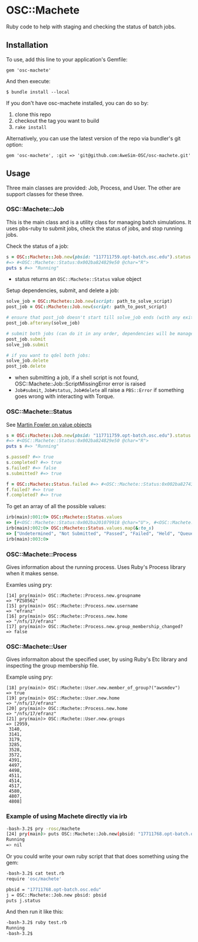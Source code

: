 # OSC::Machete

Ruby code to help with staging and checking the status of batch jobs.


## Installation

To use, add this line to your application's Gemfile:

    gem 'osc-machete'

And then execute:

    $ bundle install --local


If you don't have osc-machete installed, you can do so by:

1. clone this repo
2. checkout the tag you want to build
3. `rake install`

Alternatively, you can use the latest version of the repo via bundler's git option:

    gem 'osc-machete', :git => 'git@github.com:AweSim-OSC/osc-machete.git'

## Usage

Three main classes are provided: Job, Process, and User.
The other are support classes for these three.


### OSC::Machete::Job

This is the main class and is a utility class for managing batch simulations. It
uses pbs-ruby to submit jobs, check the status of jobs, and stop running jobs.


Check the status of a job:

```ruby
s = OSC::Machete::Job.new(pbsid: "117711759.opt-batch.osc.edu").status
#=> #<OSC::Machete::Status:0x002ba824829e50 @char="R">
puts s #=> "Running"
```
* status returns an `OSC::Machete::Status` value object

Setup dependencies, submit, and delete a job:

```ruby
solve_job = OSC::Machete::Job.new(script: path_to_solve_script)
post_job = OSC::Machete::Job.new(script: path_to_post_script)

# ensure that post_job doesn't start till solve_job ends (with any exit status)
post_job.afterany(solve_job)

# submit both jobs (can do it in any order, dependencies will be managed for you)
post_job.submit
solve_job.submit

# if you want to qdel both jobs:
solve_job.delete
post_job.delete
```

* when submitting a job, if a shell script is not found, OSC::Machete::Job::ScriptMissingError error is raised
* `Job#submit`, `Job#status`, `Job#delete` all raise a `PBS::Error` if something
goes wrong with interacting with Torque.

### OSC::Machete::Status

See [Martin Fowler on value objects](http://martinfowler.com/bliki/ValueObject.html)

```ruby
s = OSC::Machete::Job.new(pbsid: "117711759.opt-batch.osc.edu").status
#=> #<OSC::Machete::Status:0x002ba824829e50 @char="R">
puts s #=> "Running"

s.passed? #=> true
s.completed? #=> true
s.failed? #=> false
s.submitted? #=> true

f = OSC::Machete::Status.failed #=> #<OSC::Machete::Status:0x002ba8274334d8 @char="F">
f.failed? #=> true
f.completed? #=> true
```

To get an array of all the possible values:

```ruby
irb(main):001:0> OSC::Machete::Status.values
=> [#<OSC::Machete::Status:0x002ba201079918 @char="U">, #<OSC::Machete::Status:0x002ba2010798a0 @char=nil>, #<OSC::Machete::Status:0x002ba201079710 @char="C">, #<OSC::Machete::Status:0x002ba201079620 @char="F">, #<OSC::Machete::Status:0x002ba201079558 @char="H">, #<OSC::Machete::Status:0x002ba2010794e0 @char="Q">, #<OSC::Machete::Status:0x002ba2010793c8 @char="R">, #<OSC::Machete::Status:0x002ba201079328 @char="S">]
irb(main):002:0> OSC::Machete::Status.values.map(&:to_s)
=> ["Undetermined", "Not Submitted", "Passed", "Failed", "Held", "Queued", "Running", "Suspended"]
irb(main):003:0>
```

### OSC::Machete::Process

Gives information about the running process. Uses Ruby's Process library when it
makes sense.

Examles using pry:

```
[14] pry(main)> OSC::Machete::Process.new.groupname
=> "PZS0562"
[15] pry(main)> OSC::Machete::Process.new.username
=> "efranz"
[16] pry(main)> OSC::Machete::Process.new.home
=> "/nfs/17/efranz"
[17] pry(main)> OSC::Machete::Process.new.group_membership_changed?
=> false
```

### OSC::Machete::User

Gives informaiton about the specified user, by using Ruby's Etc library and
inspecting the group membership file.

Example using pry:

```
[18] pry(main)> OSC::Machete::User.new.member_of_group?("awsmdev")
=> true
[19] pry(main)> OSC::Machete::User.new.home
=> "/nfs/17/efranz"
[20] pry(main)> OSC::Machete::Process.new.home
=> "/nfs/17/efranz"
[21] pry(main)> OSC::Machete::User.new.groups
=> [2959,
 3140,
 3141,
 3179,
 3285,
 3528,
 3572,
 4391,
 4497,
 4498,
 4511,
 4514,
 4517,
 4580,
 4807,
 4808]
```

### Example of using Machete directly via irb

```sh
-bash-3.2$ pry -rosc/machete
[24] pry(main)> puts OSC::Machete::Job.new(pbsid: "17711768.opt-batch.osc.edu").status
Running
=> nil
```

Or you could write your own ruby script that  that does something using the gem:

```sh
-bash-3.2$ cat test.rb
require 'osc/machete'

pbsid = "17711768.opt-batch.osc.edu"
j = OSC::Machete::Job.new pbsid: pbsid
puts j.status
```

And then run it like this:

```sh
-bash-3.2$ ruby test.rb
Running
-bash-3.2$
```
